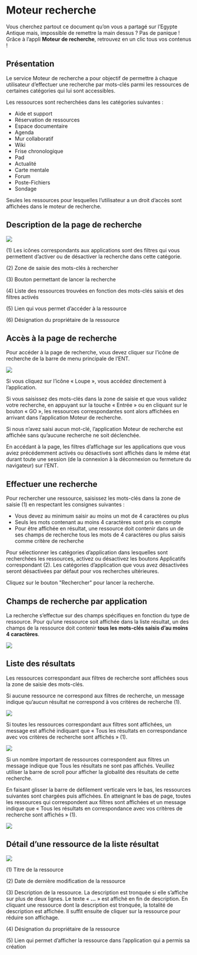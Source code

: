 # Moteur recherche

Vous cherchez partout ce document qu’on vous a partagé sur l’Egypte Antique mais, impossible de remettre la main dessus ? Pas de panique ! Grâce à l’appli **Moteur de recherche**, retrouvez en un clic tous vos contenus !

## Présentation

Le service Moteur de recherche a pour objectif de permettre à chaque utilisateur d’effectuer une recherche par mots-clés parmi les ressources de certaines catégories qui lui sont accessibles.

Les ressources sont recherchées dans les catégories suivantes :

* Aide et support
* Réservation de ressources
* Espace documentaire
* Agenda
* Mur collaboratif
* Wiki
* Frise chronologique
* Pad
* Actualité
* Carte mentale
* Forum
* Poste-Fichiers
* Sondage

Seules les ressources pour lesquelles l’utilisateur a un droit d’accès sont affichées dans le moteur de recherche.

## Description de la page de recherche

![](<.gitbook/assets/presentation001-2-1 (2) (1).png>)

(1) Les icônes correspondants aux applications sont des filtres qui vous permettent d’activer ou de désactiver la recherche dans cette catégorie.

(2) Zone de saisie des mots-clés à rechercher

(3) Bouton permettant de lancer la recherche

(4) Liste des ressources trouvées en fonction des mots-clés saisis et des filtres activés

(5) Lien qui vous permet d’accéder à la ressource

(6) Désignation du propriétaire de la ressource

## Accès à la page de recherche

Pour accéder à la page de recherche, vous devez cliquer sur l’icône de recherche de la barre de menu principale de l’ENT.

![](<.gitbook/assets/acces0011-3 (2) (6).png>)

Si vous cliquez sur l’icône « Loupe », vous accédez directement à l’application.

Si vous saisissez des mots-clés dans la zone de saisie et que vous validez votre recherche, en appuyant sur la touche « Entrée » ou en cliquant sur le bouton « GO », les ressources correspondantes sont alors affichées en arrivant dans l’application Moteur de recherche.

Si nous n’avez saisi aucun mot-clé, l’application Moteur de recherche est affichée sans qu’aucune recherche ne soit déclenchée.

En accédant à la page, les filtres d’affichage sur les applications que vous aviez précédemment activés ou désactivés sont affichés dans le même état durant toute une session (de la connexion à la déconnexion ou fermeture du navigateur) sur l’ENT.

## Effectuer une recherche

Pour rechercher une ressource, saisissez les mots-clés dans la zone de saisie (1) en respectant les consignes suivantes :

* Vous devez au minimum saisir au moins un mot de 4 caractères ou plus
* Seuls les mots contenant au moins 4 caractères sont pris en compte
* Pour être affichée en résultat, une ressource doit contenir dans un de ses champs de recherche tous les mots de 4 caractères ou plus saisis comme critère de recherche

Pour sélectionner les catégories d’application dans lesquelles sont recherchées les ressources, activez ou désactivez les boutons Applicatifs correspondant (2). Les catégories d’application que vous avez désactivées seront désactivées par défaut pour vos recherches ultérieures.

Cliquez sur le bouton "Rechercher" pour lancer la recherche.

## Champs de recherche par application

La recherche s’effectue sur des champs spécifiques en fonction du type de ressource. Pour qu’une ressource soit affichée dans la liste résultat, un des champs de la ressource doit contenir **tous les mots-clés saisis d’au moins 4 caractères**.

![](<.gitbook/assets/tableau-filtre-2-2 (2) (1).png>)

## Liste des résultats

Les ressources correspondant aux filtres de recherche sont affichées sous la zone de saisie des mots-clés.

Si aucune ressource ne correspond aux filtres de recherche, un message indique qu’aucun résultat ne correspond à vos critères de recherche (1).

![](<.gitbook/assets/resultat001-2-1 (1) (1) (2).png>)

Si toutes les ressources correspondant aux filtres sont affichées, un message est affiché indiquant que « Tous les résultats en correspondance avec vos critères de recherche sont affichés » (1).

![](<.gitbook/assets/resultat002-2-2 (2) (1).png>)

Si un nombre important de ressources correspondent aux filtres un message indique que Tous les résultats ne sont pas affichés. Veuillez utiliser la barre de scroll pour afficher la globalité des résultats de cette recherche.

En faisant glisser la barre de défilement verticale vers le bas, les ressources suivantes sont chargées puis affichées. En atteignant le bas de page, toutes les ressources qui correspondent aux filtres sont affichées et un message indique que « Tous les résultats en correspondance avec vos critères de recherche sont affichés » (1).

![](<.gitbook/assets/resultat003-2-1 (1) (1).png>)

## Détail d’une ressource de la liste résultat

![](<.gitbook/assets/detail001-1-2 (2) (1).png>)

(1) Titre de la ressource

(2) Date de dernière modification de la ressource

(3) Description de la ressource. La description est tronquée si elle s’affiche sur plus de deux lignes. Le texte « **…** » est affiché en fin de description. En cliquant une ressource dont la description est tronquée, la totalité de description est affichée. Il suffit ensuite de cliquer sur la ressource pour réduire son affichage.

(4) Désignation du propriétaire de la ressource

(5) Lien qui permet d’afficher la ressource dans l’application qui a permis sa création
